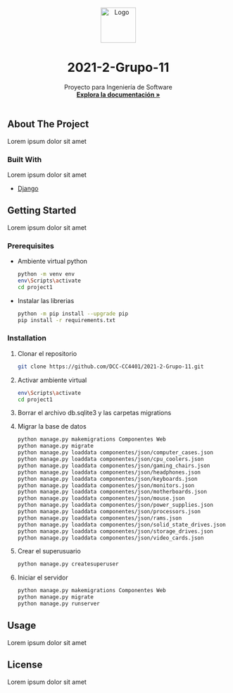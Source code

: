 <!-- PROJECT LOGO -->
<br />
<p align="center">
  <a href="https://github.com/DCC-CC4401/2021-2-Grupo-11">
    <img src="project1/Web/static/web/img/favicon.ico" alt="Logo" width="80" height="80">
  </a>
  <h1 align="center">2021-2-Grupo-11</h1>

  <p align="center">
    Proyecto para Ingeniería de Software
    <br />
    <a href="#"><strong>Explora la documentación »</strong></a>
    <br />
    <br />
  </p>
</p>


<!-- ABOUT THE PROJECT -->
## About The Project

Lorem ipsum dolor sit amet


### Built With

Lorem ipsum dolor sit amet

* [Django](https://www.djangoproject.com/)


<!-- GETTING STARTED -->
## Getting Started

Lorem ipsum dolor sit amet


### Prerequisites

* Ambiente virtual python
    ```sh
    python -m venv env
    env\Scripts\activate
    cd project1
    ```

* Instalar las librerias
    ```sh
    python -m pip install --upgrade pip
    pip install -r requirements.txt
    ```


### Installation

1. Clonar el repositorio
   ```sh
   git clone https://github.com/DCC-CC4401/2021-2-Grupo-11.git
   ```
2. Activar ambiente virtual
    ```sh
    env\Scripts\activate
    cd project1
    ```
3. Borrar el archivo db.sqlite3 y las carpetas migrations

4. Migrar la base de datos
    ```sh
    python manage.py makemigrations Componentes Web
    python manage.py migrate
    python manage.py loaddata componentes/json/computer_cases.json
    python manage.py loaddata componentes/json/cpu_coolers.json
    python manage.py loaddata componentes/json/gaming_chairs.json
    python manage.py loaddata componentes/json/headphones.json
    python manage.py loaddata componentes/json/keyboards.json
    python manage.py loaddata componentes/json/monitors.json
    python manage.py loaddata componentes/json/motherboards.json
    python manage.py loaddata componentes/json/mouse.json
    python manage.py loaddata componentes/json/power_supplies.json
    python manage.py loaddata componentes/json/processors.json
    python manage.py loaddata componentes/json/rams.json
    python manage.py loaddata componentes/json/solid_state_drives.json
    python manage.py loaddata componentes/json/storage_drives.json
    python manage.py loaddata componentes/json/video_cards.json
    ```
5. Crear el superusuario
    ```sh
    python manage.py createsuperuser
    ```
6. Iniciar el servidor
    ```sh
    python manage.py makemigrations Componentes Web
    python manage.py migrate
    python manage.py runserver
    ```


<!-- USAGE EXAMPLES -->
## Usage

Lorem ipsum dolor sit amet


<!-- LICENSE -->
## License

Lorem ipsum dolor sit amet
